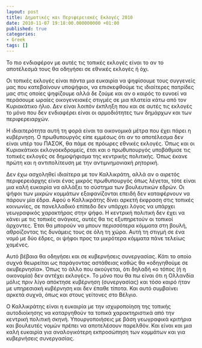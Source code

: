 ```yaml
---
layout: post
title: Δημοτικές και Περιφερειακές Εκλογές 2010
date: 2010-11-07 19:18:00.000000000 +01:00
published: true
categories:
- Greek
tags: []
---
```


Το πιο ενδιαφέρον με αυτές τις τοπικές εκλογές είναι το αν το αποτέλεσμά τους θα οδηγήσει σε εθνικές εκλογές ή όχι.

Οι τοπικές εκλογές είναι πάντα μια ευκαιρία να ψηφίσουμε τους συγγενείς μας που κατεβαίνουν υποψήφιοι, να επισκεφθούμε τις ιδιαίτερες πατρίδες μας στις οποίες ψηφίζουμε αλλά δε ζούμε και αν ο καιρός το ευνοεί να περάσουμε ωραίες οικογενειακές στιγμές σε μια πλατεία κάτω από τον Κυριακάτικο ήλιο. Δεν είναι λοιπόν έκπληξη που και σε αυτές τις εκλογές το μόνο που δεν ενδιαφέρει είναι οι αρμοδιότητες των δημάρχων και των περιφερειαρχών.

Η ιδιαιτερότητα αυτή τη φορά είναι τα οικονομικά μέτρα που έχει πάρει η κυβέρνηση. Ο πρωθυπουργός είπε εμμέσως ότι αν το αποτέλεσμα δεν είναι υπέρ του ΠΑΣΟΚ, θα πάμε σε πρόωρες εθνικές εκλογές. Όπως και οι Κυριακάτικοι εκλογοεκδρομείς, έτσι και ο πρωθυπουργός υποβάθμισε τις τοπικές εκλογές σε δημοψήφισμα της κεντρικής πολιτικής. Όπως έκανε πρώτη και η αντιπολίτευση με την αντιμνημονιακή ρητορική.

Δεν έχω ασχοληθεί ιδιαίτερα με τον Καλλικράτη, αλλά αν ο αιρετός περιφερειάρχης είναι ένας μικρός πρωθυπουργός όπως λέγεται, τότε είναι μια καλή ευκαιρία να αλλάξει το σύστημα των βουλευτικών εδρών. Οι ψήφοι των μικρών κομμάτων εξαφανίζονται επειδή δεν καταφέρνουν να πάρουν μία έδρα. Αφού ο Καλλικράτης δίνει αρκετή έκφραση στις τοπικές κοινωνίες, σε πανελλαδικό επίπεδο δεν υπάρχει λόγος να υπάρχει γεωγραφικός χαρακτήρας στην ψήφο. Η κεντρική πολιτική δεν έχει να κάνει με τις τοπικές ανάγκες, αυτές θα τις εξυπηρετούν οι τοπικοί άρχοντες. Έτσι θα μπορούν να μπουν περισσότερα κόμματα στη βουλή, αθροίζοντας τις δυνάμεις τους σε όλη τη χώρα. Αυτή τη στιγμή σε ένα νομό με δύο έδρες, οι ψήφοι προς τα μικρότερα κόμματα πάνε τελείως χαμένες.

Αυτό βέβαια θα οδηγήσει και σε κυβερνήσεις συνεργασίας. Κάτι το οποίο συχνά θεωρείται ως παράγοντας αστάθειας καθώς θα «οδηγηθούμε σε ακυβερνησία». Όπως το άλλο που ακούγεται, ότι δηλαδή «ο τόπος (ή η οικονομία) δεν αντέχει εκλογές». Το μόνο που θα πω είναι ότι η Ολλανδία μόλις πριν λίγο απόκτησε κυβέρνηση (συνεργασίας) και τόσο καιρό ήταν με υπηρεσιακή κυβέρνηση και δεν έπαθε τίποτα. Και αυτό συμβαίνει αρκετά συχνά, όπως και στους γείτονες στο Βέλγιο.

Ο Καλλικράτης είναι η ευκαιρία με την ισχυροποίηση της τοπικής αυτοδιοίκησης να καταργηθούν τα τοπικά χαρακτηριστικά από την κεντρική πολιτική σκηνή. Υπουργοποιήσεις με βάση γεωγραφικά κριτήρια και βουλευτές νομών πρέπει να αποτελέσουν παρελθόν. Και είναι και μια καλή ευκαιρία για αναλογικότερη εκπροσώπηση των κομμάτων και για κυβερνήσεις συνεργασίας.
